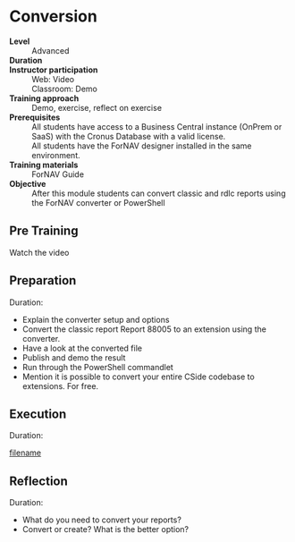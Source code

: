 # Conversion
<dl>
  <dt><b>Level</b></dt>
  <dd>Advanced</dd>
  <dt><b>Duration</b></dt>
  <dd></dd>
  <dt><b>Instructor participation</b></dt>
  <dd>Web: Video<br>Classroom: Demo</dd>
  <dt><b>Training approach</b></dt>
  <dd>Demo, exercise, reflect on exercise</dd>
  <dt><b>Prerequisites</b></dt>
  <dd>All students have access to a Business Central instance (OnPrem or SaaS) with the Cronus Database with a valid license. <br> All students have the ForNAV designer installed in the same environment.</dd>
  <dt><b>Training materials</b></dt>
  <dd>ForNAV Guide</dd>
  <dt><b>Objective</b></dt>
  <dd>After this module students can convert classic and rdlc reports using the ForNAV converter or PowerShell</dd>
</dl>

## Pre Training
Watch the video []()

## Preparation
Duration:

* Explain the converter setup and options
* Convert the classic report Report 88005 to an extension using the converter.
* Have a look at the converted file
* Publish and demo the result
* Run through the PowerShell commandlet
* Mention it is possible to convert your entire CSide codebase to extensions. For free.

## Execution
Duration:

[filename](../../Exercises/Conversion.Exercise.md ':include')

## Reflection
Duration:

* What do you need to convert your reports?
* Convert or create? What is the better option?
